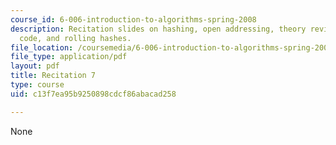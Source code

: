 ```yaml
---
course_id: 6-006-introduction-to-algorithms-spring-2008
description: Recitation slides on hashing, open addressing, theory review, Python
  code, and rolling hashes.
file_location: /coursemedia/6-006-introduction-to-algorithms-spring-2008/c13f7ea95b9250898cdcf86abacad258_recitation07.pdf
file_type: application/pdf
layout: pdf
title: Recitation 7
type: course
uid: c13f7ea95b9250898cdcf86abacad258

---
```

None